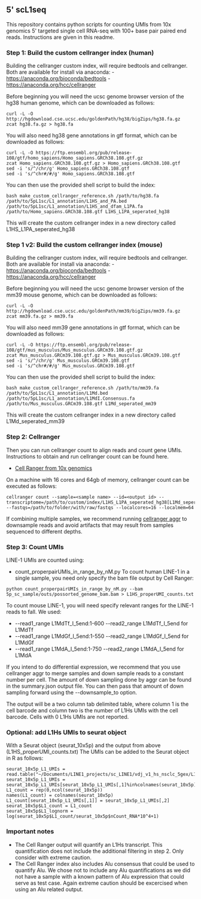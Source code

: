 ## 5' scL1seq

This repository contains python scripts for counting UMIs from 10x genomics 5' targeted 
single cell RNA-seq with 100+ base pair paired end reads. Instructions are given in this
readme.

### Step 1: Build the custom cellranger index (human)
Building the cellranger custom index, will require bedtools and cellranger. Both are
available for install via anaconda:
-https://anaconda.org/bioconda/bedtools
-https://anaconda.org/hcc/cellranger

Before beginning you will need the ucsc genome browser version of the hg38 human genome,
which can be downloaded as follows:
```
curl -L -O http://hgdownload.cse.ucsc.edu/goldenPath/hg38/bigZips/hg38.fa.gz
zcat hg38.fa.gz > hg38.fa
```

You will also need hg38 gene annotations in gtf format, which can be downloaded as follows:

```
curl -L -O https://ftp.ensembl.org/pub/release-108/gtf/homo_sapiens/Homo_sapiens.GRCh38.108.gtf.gz
zcat Homo_sapiens.GRCh38.108.gtf.gz > Homo_sapiens.GRCh38.108.gtf
sed -i 's/^/chr/g' Homo_sapiens.GRCh38.108.gtf
sed -i 's/^chr#/#/g' Homo_sapiens.GRCh38.108.gtf
```

You can then use the provided shell script to build the index:
```
bash make_custom_cellranger_reference.sh /path/to/hg38.fa /path/to/5pL1sc/L1_annotation/L1HS_and_PA.bed /path/to/5pL1sc/L1_annotation/L1HS_and_dfam_L1PA.fa /path/to/Homo_sapiens.GRCh38.108.gtf L1HS_L1PA_seperated_hg38
```

This will create the custom cellranger index in a new directory called L1HS\_L1PA\_seperated\_hg38

### Step 1 v2: Build the custom cellranger index (mouse)
Building the cellranger custom index, will require bedtools and cellranger. Both are
available for install via anaconda:
-https://anaconda.org/bioconda/bedtools
-https://anaconda.org/hcc/cellranger

Before beginning you will need the ucsc genome browser version of the mm39 mouse genome,
which can be downloaded as follows:
```
curl -L -O http://hgdownload.cse.ucsc.edu/goldenPath/mm39/bigZips/mm39.fa.gz
zcat mm39.fa.gz > mm39.fa
```

You will also need mm39 gene annotations in gtf format, which can be downloaded as follows:

```
curl -L -O https://ftp.ensembl.org/pub/release-108/gtf/mus_musculus/Mus_musculus.GRCm39.108.gtf.gz
zcat Mus_musculus.GRCm39.108.gtf.gz > Mus_musculus.GRCm39.108.gtf
sed -i 's/^/chr/g' Mus_musculus.GRCm39.108.gtf
sed -i 's/^chr#/#/g' Mus_musculus.GRCm39.108.gtf
```

You can then use the provided shell script to build the index:
```
bash make_custom_cellranger_reference.sh /path/to/mm39.fa /path/to/5pL1sc/L1_annotation/L1Md.bed /path/to/5pL1sc/L1_annotation/L1MdI.Consensus.fa /path/to/Mus_musculus.GRCm39.108.gtf L1Md_seperated_mm39
```

This will create the custom cellranger index in a new directory called L1Md\_seperated\_mm39


### Step 2: Cellranger

Then you can run cellranger count to align reads and count gene UMIs. Instructions to
obtain and run cellranger count can be found here.
- [Cell Ranger from 10x genomics](https://support.10xgenomics.com/single-cell-gene-expression/software/pipelines/latest/using/count)

On a machine with 16 cores and 64gb of memory, cellranger count can be executed as follows:
```
cellranger count --sample=<sample name> --id=<output id> --transcriptome=/path/to/custom/index/L1HS_L1PA_seperated_hg38[L1Md_seperated_mm39] --fastqs=/path/to/folder/with/raw/fastqs --localcores=16 --localmem=64
```

If combining multiple samples, we recommend running [cellranger aggr](https://support.10xgenomics.com/single-cell-gene-expression/software/pipelines/latest/using/aggregate) to downsample reads
and avoid artifacts that may result from samples sequenced to different depths.

### Step 3: Count UMIs
LINE-1 UMIs are counted using:
- count\_properpairUMIs\_in\_range\_by\_nM.py
To count human LINE-1 in a single sample, you need only specify the bam file output by
Cell Ranger:
```
python count_properpairUMIs_in_range_by_nM.py --bam 5p_sc_sample/outs/possorted_genome_bam.bam > L1HS_properUMI_counts.txt
```

To count mouse LINE-1, you will need specify relevant ranges for the LINE-1 reads to fall.
We used:
  * --read1\_range L1MdTf\_I\_5end:1-600 --read2\_range L1MdTf\_I\_5end for L1MdTf
  * --read1\_range L1MdGf\_I\_5end:1-550 --read2\_range L1MdGf\_I\_5end for L1MdGf
  * --read1\_range L1MdA\_I\_5end:1-750 --read2\_range L1MdA\_I\_5end for L1MdA

If you intend to do differential expression, we recommend that you use cellranger aggr
to merge samples and down sample reads to a constant number per cell. The amount of
down sampling done by aggr can be found in the summary.json output file. You can then
pass that amount of down sampling forward using the --downsample_to option.

The output will be a two column tab delimited table, where column 1 is the cell barcode
and column two is the number of L1Hs UMIs with the cell barcode. Cells with 0 L1Hs UMIs
are not reported.

### Optional: add L1Hs UMIs to seurat object

With a Seurat object (seurat\_10x5p) and the output from above (L1HS\_properUMI\_counts.txt)
The UMIs can be added to the Seurat object in R as follows:
```
seurat_10x5p_L1_UMIs = read.table("~/Documents/LINE1_projects/sc_LINE1/vdj_v1_hs_nsclc_5gex/L1HS_properUMI_counts.txt",sep='\t')
seurat_10x5p_L1_UMIs = seurat_10x5p_L1_UMIs[seurat_10x5p_L1_UMIs[,1]%in%colnames(seurat_10x5p),]
L1_count = rep(0,ncol(seurat_10x5p))
names(L1_count) = colnames(seurat_10x5p)
L1_count[seurat_10x5p_L1_UMIs[,1]] = seurat_10x5p_L1_UMIs[,2]
seurat_10x5p$L1_count = L1_count
seurat_10x5p$L1_lognorm = log(seurat_10x5p$L1_count/seurat_10x5p$nCount_RNA*10^4+1)
```

### Important notes
- The Cell Ranger output will quantify an L1Hs transcript. This quantification does not
include the additional filtering in step 2. Only consider with extreme caution.
- The Cell Ranger index also includes Alu consensus that could be used to quantify Alu.
We chose not to include any Alu quantifications as we did not have a sample with a known
pattern of Alu expression that could serve as test case. Again extreme caution should be
excercised when using an Alu related output.
